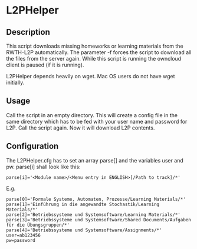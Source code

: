 # L2PHelper 

## Description

This script downloads missing homeworks or learning materials from the RWTH-L2P automatically.
The parameter -f forces the script to download all the files from the server again.
While this script is running the owncloud client is paused (if it is running).

L2PHelper depends heavily on wget. Mac OS users do not have wget initially.

## Usage
Call the script in an empty directory. This will create a config file in the same directory which has to be fed with your user name and password for L2P.
Call the script again. Now it will download L2P contents.

## Configuration
The L2PHelper.cfg has to set an array parse[] and the variables user and pw. parse[i] shall look like this:
```
parse[i]='<Module name>/<Menu entry in ENGLISH>[/Path to track]/*'
```
E.g.
```
parse[0]='Formale Systeme, Automaten, Prozesse/Learning Materials/*'
parse[1]='Einführung in die angewandte Stochastik/Learning Materials/*'
parse[2]='Betriebssysteme und Systemsoftware/Learning Materials/*'
parse[3]='Betriebssysteme und Systemsoftware/Shared Documents/Aufgaben für die Übungsgruppen/*'
parse[4]='Betriebssysteme und Systemsoftware/Assignments/*'
user=ab123456
pw=password
```